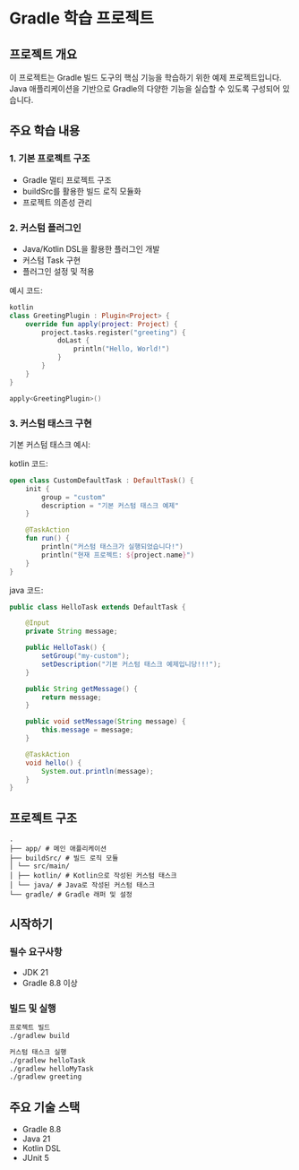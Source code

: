 # Gradle 학습 프로젝트

## 프로젝트 개요

이 프로젝트는 Gradle 빌드 도구의 핵심 기능을 학습하기 위한 예제 프로젝트입니다. Java 애플리케이션을 기반으로 Gradle의 다양한 기능을 실습할 수 있도록 구성되어 있습니다.

## 주요 학습 내용

### 1. 기본 프로젝트 구조

- Gradle 멀티 프로젝트 구조
- buildSrc를 활용한 빌드 로직 모듈화
- 프로젝트 의존성 관리

### 2. 커스텀 플러그인

- Java/Kotlin DSL을 활용한 플러그인 개발
- 커스텀 Task 구현
- 플러그인 설정 및 적용

예시 코드:

```kotlin
kotlin
class GreetingPlugin : Plugin<Project> {
    override fun apply(project: Project) {
        project.tasks.register("greeting") {
            doLast {
                println("Hello, World!")
            }
        }
    }
}

apply<GreetingPlugin>()
```

### 3. 커스텀 태스크 구현

기본 커스텀 태스크 예시:

kotlin 코드:

```kotlin
open class CustomDefaultTask : DefaultTask() {
    init {
        group = "custom"
        description = "기본 커스텀 태스크 예제"
    }

    @TaskAction
    fun run() {
        println("커스텀 태스크가 실행되었습니다!")
        println("현재 프로젝트: ${project.name}")
    }
} 
```

java 코드:

```java
public class HelloTask extends DefaultTask {

    @Input
    private String message;

    public HelloTask() {
        setGroup("my-custom");
        setDescription("기본 커스텀 태스크 예제입니당!!!");
    }

    public String getMessage() {
        return message;
    }

    public void setMessage(String message) {
        this.message = message;
    }

    @TaskAction
    void hello() {
        System.out.println(message);
    }
}
```

## 프로젝트 구조

```text
.
├── app/ # 메인 애플리케이션
├── buildSrc/ # 빌드 로직 모듈
│ └── src/main/
│ ├── kotlin/ # Kotlin으로 작성된 커스텀 태스크
│ └── java/ # Java로 작성된 커스텀 태스크
└── gradle/ # Gradle 래퍼 및 설정
```

## 시작하기

### 필수 요구사항

- JDK 21
- Gradle 8.8 이상

### 빌드 및 실행

```bash
프로젝트 빌드
./gradlew build

커스텀 태스크 실행
./gradlew helloTask
./gradlew helloMyTask
./gradlew greeting
```

## 주요 기술 스택

- Gradle 8.8
- Java 21
- Kotlin DSL
- JUnit 5
